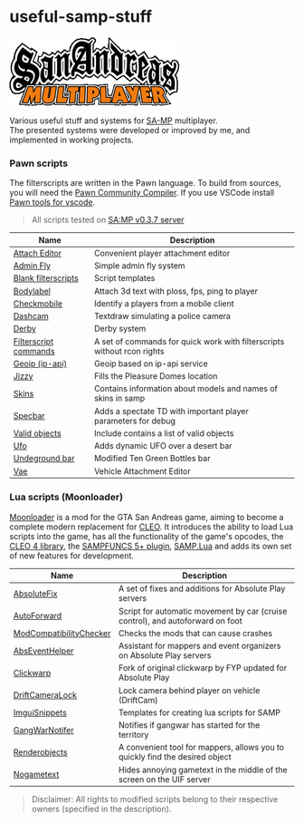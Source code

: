 # useful-samp-stuff

![SA:MP](https://github.com/ins1x/useful-samp-stuff/blob/main/filterscripts/samp-logo.gif)  

Various useful stuff and systems for [SA-MP](https://sampwiki.blast.hk/wiki/Main_Page) multiplayer.  
The presented systems were developed or improved by me, and implemented in working projects.  

### Pawn scripts
The filterscripts are written in the Pawn language. To build from sources, you will need the [Pawn Community Compiler](https://github.com/pawn-lang/compiler). If you use VSCode install [Pawn tools for vscode](https://github.com/Southclaws/vscode-pawn).  

> All scripts tested on [SA:MP v0.3.7 server](https://pawnokit.ru/en/files)  

| Name | Description |
| --- | --- |
| [Attach Editor](https://github.com/ins1x/useful-samp-stuff/tree/main/filterscripts/aedit) | Convenient player attachment editor |
| [Admin Fly](https://github.com/ins1x/useful-samp-stuff/tree/main/filterscripts/afly) | Simple admin fly system |
| [Blank filterscripts](https://github.com/ins1x/useful-samp-stuff/tree/main/filterscripts/blank_filterscripts) | Script templates |
| [Bodylabel](https://github.com/ins1x/useful-samp-stuff/tree/main/filterscripts/bodylabel) | Attach 3d text with ploss, fps, ping to player |
| [Checkmobile](https://github.com/ins1x/useful-samp-stuff/tree/main/filterscripts/checkmobile) | Identify a players from a mobile client |
| [Dashcam](https://github.com/ins1x/useful-samp-stuff/tree/main/filterscripts/dashcam) | Textdraw simulating a police camera |
| [Derby](https://github.com/ins1x/useful-samp-stuff/tree/main/filterscripts/derby) | Derby system |
| [Filterscript commands](https://github.com/ins1x/useful-samp-stuff/tree/main/filterscripts/fs_cmds) | A set of commands for quick work with filterscripts without rcon rights |
| [Geoip (ip-api)](https://github.com/ins1x/useful-samp-stuff/tree/main/filterscripts/geoip_ipapi) | Geoip based on ip-api service |
| [Jizzy](https://github.com/ins1x/useful-samp-stuff/tree/main/filterscripts/jizzy) | Fills the Pleasure Domes location |
| [Skins](https://github.com/ins1x/useful-samp-stuff/tree/main/include/samp_skins) | Contains information about models and names of skins in samp |
| [Specbar](https://github.com/ins1x/useful-samp-stuff/tree/main/filterscripts/specbar) | Adds a spectate TD with important player parameters for debug |
| [Valid objects](https://github.com/ins1x/useful-samp-stuff/tree/main/include/valid_objects) | Include contains a list of valid objects |
| [Ufo](https://github.com/ins1x/useful-samp-stuff/tree/main/filterscripts/ufo) | Adds dynamic UFO over a desert bar |
| [Undeground bar](https://github.com/ins1x/useful-samp-stuff/tree/main/filterscripts/undeground_bar) | Modified Ten Green Bottles bar |
| [Vae](https://github.com/ins1x/useful-samp-stuff/tree/main/filterscripts/vae) | Vehicle Attachment Editor |

### Lua scripts (Moonloader)
[Moonloader](https://www.blast.hk/threads/13305/) is a mod for the GTA San Andreas game, aiming to become a complete modern replacement for [CLEO](https://cleo.li/ru/index.html).  It introduces the ability to load Lua scripts into the game, has all the functionality of the game's opcodes, the [CLEO 4 library](https://cleo.li/ru/index.html), the [SAMPFUNCS 5+ plugin](https://www.blast.hk/threads/17/), [SAMP.Lua](https://github.com/THE-FYP/SAMP.Lua) and adds its own set of new features for development.  

| Name | Description |
| --- | --- |
| [AbsoluteFix](https://github.com/ins1x/useful-samp-stuff/tree/main/luascripts/absolutefix) | A set of fixes and additions for Absolute Play servers |
| [AutoForward](https://github.com/ins1x/useful-samp-stuff/blob/main/luascripts/AutoForward.lua) | Script for automatic movement by car (cruise control), and autoforward on foot |
| [ModCompatibilityChecker](https://github.com/ins1x/useful-samp-stuff/tree/main/luascripts/ModCompatibilityChecker.lua) | Checks the mods that can cause crashes |
| [AbsEventHelper](https://github.com/ins1x/AbsEventHelper) | Assistant for mappers and event organizers on Absolute Play servers |
| [Clickwarp](https://github.com/ins1x/useful-samp-stuff/tree/main/luascripts/clickwarp/) | Fork of original clickwarp by FYP updated for Absolute Play |
| [DriftСameraLock](https://github.com/ins1x/useful-samp-stuff/tree/main/luascripts/DriftСameraLock.lua) | Lock camera behind player on vehicle (DriftCam) |
| [ImguiSnippets](https://github.com/ins1x/useful-samp-stuff/tree/main/luascripts/snippets) | Templates for creating lua scripts for SAMP |
| [GangWarNotifer](https://github.com/ins1x/useful-samp-stuff/tree/main/luascripts/GangWarNotifier.lua) | Notifies if gangwar has started for the territory |
| [Renderobjects](https://github.com/ins1x/useful-samp-stuff/tree/main/luascripts/renderobjects) | A convenient tool for mappers, allows you to quickly find the desired object  |
| [Nogametext](https://github.com/ins1x/useful-samp-stuff/tree/main/luascripts/nogametext.lua) | Hides annoying gametext in the middle of the screen on the UIF server |


> Disclaimer: All rights to modified scripts belong to their respective owners (specified in the description).